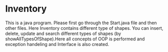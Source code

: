 # Inventory
This is a java program. Please first go through the Start.java file and then other files. Here Inventory contains different type of shapes.
You can insert, delete, update and search different types of shapes
(by showAllTypesOfShape).Here all concepts of OOP is performed and 
exception handeling and Interface is also created.

